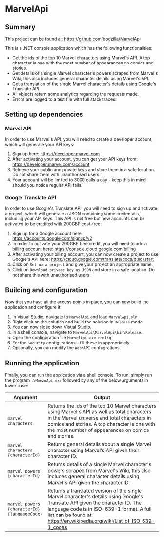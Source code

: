 # MarvelApi
## Summary
This project can be found at: https://github.com/bodzilla/MarvelApi

This is a .NET console application which has the following functionalities:
- Get the ids of the top 10 Marvel characters using Marvel's API. A top character is one with
the most number of appearances on comics and stories.
- Get details of a single Marvel character's powers scraped from Marvel's Wiki, this also includes general character details using Marvel's API.
- Get a translation of the single Marvel character's details using Google's Translate API.
- All objects return some analytics regarding the requests made.
- Errors are logged to a text file with full stack traces.

## Setting up dependencies
### Marvel API
In order to use Marvel's API, you will need to create a developer account, which will generate your API keys:
1) Sign up here: https://developer.marvel.com
2) After activating your account, you can get your API keys from: https://developer.marvel.com/account
3) Retrieve your public and private keys and store them in a safe location. Do not share them with unauthorised users.
4) Your account will be limited to 3000 calls a day - keep this in mind should you notice regular API fails.

### Google Translate API
In order to use Google's Translate API, you will need to sign up and activate a project, which will generate a JSON containing some credentails, including your API keys. This API is not free but new accounts can be activated to be credited with 200GBP cost-free:
1) Sign up for a Google account here: https://accounts.google.com/signup/v2
2) In order to activate your 200GBP free credit, you will need to add a billing account here: https://console.cloud.google.com/billing
3) After activating your billing account, you can now create a project to use Google's API here: https://cloud.google.com/translate/docs/quickstart
4) Click on `Set up a project` and give your project an appropriate name.
5) Click on `Download private key as JSON` and store in a safe location. Do not share this with unauthorised users.

## Building and configuration
Now that you have all the access points in place, you can now build the application and configure it:
1) In Visual Studio, navigate to `MarvelApi` and load `MarvelApi.sln`.
2) Right click on the solution and build the solution in `Release` mode.
3) You can now close down Visual Studio.
4) In a shell console, navigate to `MarvelApi\MarvelApi\bin\Release`.
5) Open the configuration file `MarvelApi.exe.config`
6) For the `Security` configurations - fill these in appropriately.
7) Optionally, you can modify the `Web/API` confugrations.

## Running the application
Finally, you can run the application via a shell console. To run, simply run the program `.\MonzoApi.exe` followed by any of the below arguments in lower case:

Argument | Output 
--- | --- 
`marvel characters` | Returns the ids of the top 10 Marvel characters using Marvel's API as well as total characters in the Marvel universe and total characters in comics and stories. A top character is one with the most number of appearances on comics and stories.
`marvel characters {characterId}` | Returns general details about a single Marvel character using Marvel's API given their character ID.
`marvel powers {characterId}` | Returns details of a single Marvel character's powers scraped from Marvel's Wiki, this also includes general character details using Marvel's API given the character ID.
`marvel powers {characterId} {languageCode}` | Returns a translated version of the single Marvel character's details using Google's Translate API given the character ID. The language code is in ISO-639-1 format. A full list can be found at: https://en.wikipedia.org/wiki/List_of_ISO_639-1_codes
